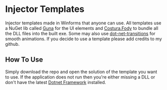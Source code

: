 # Injector Templates
Injector templates made in Winforms that anyone can use. All templates use a NuGet lib called [Guna](https://gunaui.com/) for the UI elements and [Costura.Fody](https://github.com/Fody/Costura) to bundle all the DLL files into the built exe. Some may also use [dot-net-transitions](https://github.com/UweKeim/dot-net-transitions) for smooth animations. If you decide to use a template please add credits to my github.

## How To Use
Simply download the repo and open the solution of the template you want to use. If the application does not run then you're either missing a DLL or don't have the latest [Dotnet Framework](https://dotnet.microsoft.com/en-us/download/dotnet-framework) installed.